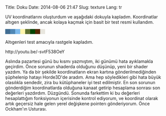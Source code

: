 Title: Doku
Date: 2014-08-06 21:47
Slug: texture
Lang: tr

UV koordinatlarını oluşturdum ve aşağıdaki dokuyla kapladım. Koordinatlar altıgen şeklinde, ancak kolaya kaçmak için basit bir test resmi kullandım.

![Doku resmi](static/tile.png)

Altıgenleri test amacıyla rastgele kapladım.

<div markdown="span" class="video-container">
http://youtu.be/-svtF538OeY
</div>

Aslında pazartesi günü bu kısmı yazmıştım, iki günümü hata ayıklamakla geçirdim. Önce sorunun shaderda olduğunu düşünüp, yeni bir shader yazdım. Ya da bir şekilde koordinatların ekran kartına gönderilmediğinden şüphelenip hatayı Horde3D'de aradım. Ama hep söyledikleri gibi hata büyük olasılıkla sendedir, zira bu kütüphaneler iyi test edilmiştir. En son sorunun gönderdiğim koordinatlarda olduğuna kanaat getirip hesaplama sonrası son değerleri yazdırdım. Düzgündü. Sonunda farkettim ki bu değerleri hesaplattığım fonksiyonun içerisinde kontrol ediyorum, ve koordinat olarak artık geçersiz hale gelen yerel değişkene pointerı gönderiyorum. Önce Ockham'ın Usturası.
